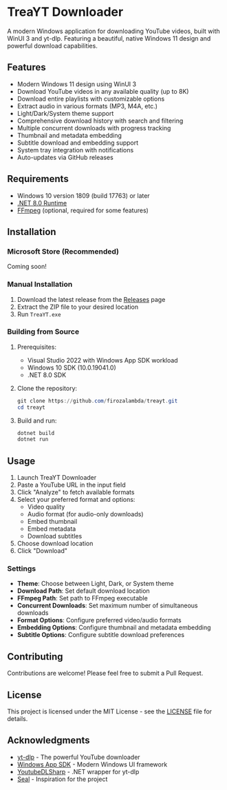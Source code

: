 # TreaYT Downloader

A modern Windows application for downloading YouTube videos, built with WinUI 3 and yt-dlp. Featuring a beautiful, native Windows 11 design and powerful download capabilities.

## Features

- Modern Windows 11 design using WinUI 3
- Download YouTube videos in any available quality (up to 8K)
- Download entire playlists with customizable options
- Extract audio in various formats (MP3, M4A, etc.)
- Light/Dark/System theme support
- Comprehensive download history with search and filtering
- Multiple concurrent downloads with progress tracking
- Thumbnail and metadata embedding
- Subtitle download and embedding support
- System tray integration with notifications
- Auto-updates via GitHub releases

## Requirements

- Windows 10 version 1809 (build 17763) or later
- [.NET 8.0 Runtime](https://dotnet.microsoft.com/download/dotnet/8.0)
- [FFmpeg](https://www.ffmpeg.org/download.html) (optional, required for some features)

## Installation

### Microsoft Store (Recommended)

Coming soon!

### Manual Installation

1. Download the latest release from the [Releases](https://github.com/firozalambda/treayt/releases) page
2. Extract the ZIP file to your desired location
3. Run `TreaYT.exe`

### Building from Source

1. Prerequisites:
   - Visual Studio 2022 with Windows App SDK workload
   - Windows 10 SDK (10.0.19041.0)
   - .NET 8.0 SDK

2. Clone the repository:
   ```powershell
   git clone https://github.com/firozalambda/treayt.git
   cd treayt
   ```

3. Build and run:
   ```powershell
   dotnet build
   dotnet run
   ```

## Usage

1. Launch TreaYT Downloader
2. Paste a YouTube URL in the input field
3. Click "Analyze" to fetch available formats
4. Select your preferred format and options:
   - Video quality
   - Audio format (for audio-only downloads)
   - Embed thumbnail
   - Embed metadata
   - Download subtitles
5. Choose download location
6. Click "Download"

### Settings

- **Theme**: Choose between Light, Dark, or System theme
- **Download Path**: Set default download location
- **FFmpeg Path**: Set path to FFmpeg executable
- **Concurrent Downloads**: Set maximum number of simultaneous downloads
- **Format Options**: Configure preferred video/audio formats
- **Embedding Options**: Configure thumbnail and metadata embedding
- **Subtitle Options**: Configure subtitle download preferences

## Contributing

Contributions are welcome! Please feel free to submit a Pull Request.

## License

This project is licensed under the MIT License - see the [LICENSE](LICENSE) file for details.

## Acknowledgments

- [yt-dlp](https://github.com/yt-dlp/yt-dlp) - The powerful YouTube downloader
- [Windows App SDK](https://github.com/microsoft/WindowsAppSDK) - Modern Windows UI framework
- [YoutubeDLSharp](https://github.com/Bluegrams/YoutubeDLSharp) - .NET wrapper for yt-dlp
- [Seal](https://github.com/JunkFood02/Seal) - Inspiration for the project